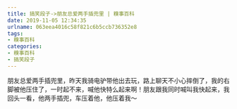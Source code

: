 ```yaml
---
title: 搞笑段子->朋友总爱两手插兜里 | 糗事百科
date: 2019-11-05 12:34:35
urlname: 063eea4016c58f821c6b5ccb736352e8
tags: 
- 糗事百科
categories:
- 糗事百科
- 搞笑段子
---
```

朋友总爱两手插兜里，昨天我骑电驴带他出去玩，路上聊天不小心摔倒了，我的右脚被他压住了，一时起不来，喊他快特么起来啊！朋友跟我同时喊叫我快起来，我回头一看，他两手插兜，车压着他，他压着我～


